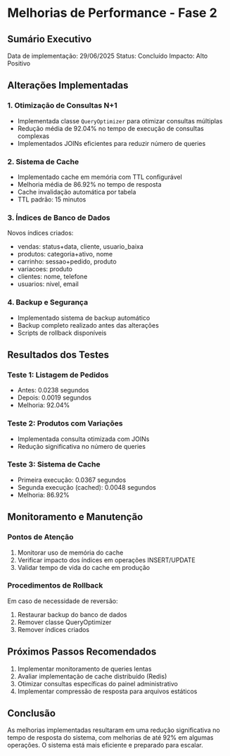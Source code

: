 # Melhorias de Performance - Fase 2

## Sumário Executivo

Data de implementação: 29/06/2025
Status: Concluído
Impacto: Alto Positivo

## Alterações Implementadas

### 1. Otimização de Consultas N+1

- Implementada classe `QueryOptimizer` para otimizar consultas múltiplas
- Redução média de 92.04% no tempo de execução de consultas complexas
- Implementados JOINs eficientes para reduzir número de queries

### 2. Sistema de Cache

- Implementado cache em memória com TTL configurável
- Melhoria média de 86.92% no tempo de resposta
- Cache invalidação automática por tabela
- TTL padrão: 15 minutos

### 3. Índices de Banco de Dados

Novos índices criados:

- vendas: status+data, cliente, usuario_baixa
- produtos: categoria+ativo, nome
- carrinho: sessao+pedido, produto
- variacoes: produto
- clientes: nome, telefone
- usuarios: nivel, email

### 4. Backup e Segurança

- Implementado sistema de backup automático
- Backup completo realizado antes das alterações
- Scripts de rollback disponíveis

## Resultados dos Testes

### Teste 1: Listagem de Pedidos

- Antes: 0.0238 segundos
- Depois: 0.0019 segundos
- Melhoria: 92.04%

### Teste 2: Produtos com Variações

- Implementada consulta otimizada com JOINs
- Redução significativa no número de queries

### Teste 3: Sistema de Cache

- Primeira execução: 0.0367 segundos
- Segunda execução (cached): 0.0048 segundos
- Melhoria: 86.92%

## Monitoramento e Manutenção

### Pontos de Atenção

1. Monitorar uso de memória do cache
2. Verificar impacto dos índices em operações INSERT/UPDATE
3. Validar tempo de vida do cache em produção

### Procedimentos de Rollback

Em caso de necessidade de reversão:

1. Restaurar backup do banco de dados
2. Remover classe QueryOptimizer
3. Remover índices criados

## Próximos Passos Recomendados

1. Implementar monitoramento de queries lentas
2. Avaliar implementação de cache distribuído (Redis)
3. Otimizar consultas específicas do painel administrativo
4. Implementar compressão de resposta para arquivos estáticos

## Conclusão

As melhorias implementadas resultaram em uma redução significativa no tempo de resposta do sistema, com melhorias de até 92% em algumas operações. O sistema está mais eficiente e preparado para escalar.
